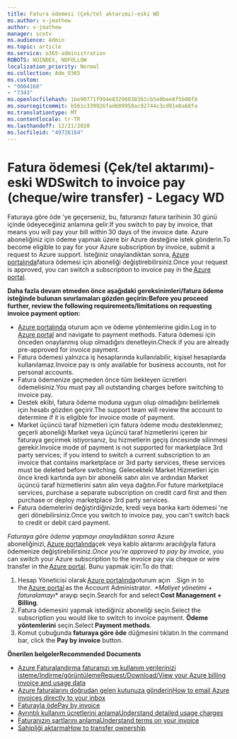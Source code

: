 ```yaml
---
title: Fatura ödemesi (Çek/tel aktarımı)-eski WD
ms.author: v-jmathew
author: v-jmathew
manager: scotv
ms.audience: Admin
ms.topic: article
ms.service: o365-administration
ROBOTS: NOINDEX, NOFOLLOW
localization_priority: Normal
ms.collection: Adm_O365
ms.custom:
- "9004168"
- "7343"
ms.openlocfilehash: 1be90771f994e832960383b1cb5e0bee8f5b08f8
ms.sourcegitcommit: b561c339926fad609950ac92744c3cd91e0a68fa
ms.translationtype: MT
ms.contentlocale: tr-TR
ms.lasthandoff: 12/21/2020
ms.locfileid: "49726164"
---
```

# <a name="switch-to-invoice-pay-chequewire-transfer---legacy-wd"></a><span data-ttu-id="b2876-102">Fatura ödemesi (Çek/tel aktarımı)-eski WD</span><span class="sxs-lookup"><span data-stu-id="b2876-102">Switch to invoice pay (cheque/wire transfer) - Legacy WD</span></span>

<span data-ttu-id="b2876-103">Faturaya göre öde 'ye geçerseniz, bu, faturanızı fatura tarihinin 30 günü içinde ödeyeceğiniz anlamına gelir.</span><span class="sxs-lookup"><span data-stu-id="b2876-103">If you switch to pay by invoice, that means you will pay your bill within 30 days of the invoice date.</span></span> <span data-ttu-id="b2876-104">Azure aboneliğiniz için ödeme yapmak üzere bir Azure desteğine istek gönderin.</span><span class="sxs-lookup"><span data-stu-id="b2876-104">To become eligible to pay for your Azure subscription by invoice, submit a request to Azure support.</span></span> <span data-ttu-id="b2876-105">İsteğiniz onaylandıktan sonra, [Azure portalında](https://portal.azure.com/)fatura ödemesi için aboneliği değiştirebilirsiniz.</span><span class="sxs-lookup"><span data-stu-id="b2876-105">Once your request is approved, you can switch a subscription to invoice pay in the [Azure portal](https://portal.azure.com/).</span></span>

<span data-ttu-id="b2876-106">**Daha fazla devam etmeden önce aşağıdaki gereksinimleri/fatura ödeme isteğinde bulunan sınırlamaları gözden geçirin:**</span><span class="sxs-lookup"><span data-stu-id="b2876-106">**Before you proceed further, review the following requirements/limitations on requesting invoice payment option:**</span></span>

- <span data-ttu-id="b2876-107">[Azure portalında](https://portal.azure.com/) oturum açın ve ödeme yöntemlerine gidin.</span><span class="sxs-lookup"><span data-stu-id="b2876-107">Log in to [Azure portal](https://portal.azure.com/) and navigate to payment methods.</span></span> <span data-ttu-id="b2876-108">Fatura ödemesi için önceden onaylanmış olup olmadığını denetleyin.</span><span class="sxs-lookup"><span data-stu-id="b2876-108">Check if you are already pre-approved for invoice payment.</span></span>
- <span data-ttu-id="b2876-109">Fatura ödemesi yalnızca iş hesaplarında kullanılabilir, kişisel hesaplarda kullanılamaz.</span><span class="sxs-lookup"><span data-stu-id="b2876-109">Invoice pay is only available for business accounts, not for personal accounts.</span></span>
- <span data-ttu-id="b2876-110">Fatura ödemenize geçmeden önce tüm bekleyen ücretleri ödemelisiniz.</span><span class="sxs-lookup"><span data-stu-id="b2876-110">You must pay all outstanding charges before switching to invoice pay.</span></span>
- <span data-ttu-id="b2876-111">Destek ekibi, fatura ödeme moduna uygun olup olmadığını belirlemek için hesabı gözden geçirir.</span><span class="sxs-lookup"><span data-stu-id="b2876-111">The support team will review the account to determine if it is eligible for invoice mode of payment.</span></span>
- <span data-ttu-id="b2876-112">Market üçüncü taraf hizmetleri için fatura ödeme modu desteklenmez; geçerli aboneliği Market veya üçüncü taraf hizmetlerini içeren bir faturaya geçirmek istiyorsanız, bu hizmetlerin geçiş öncesinde silinmesi gerekir.</span><span class="sxs-lookup"><span data-stu-id="b2876-112">Invoice mode of payment is not supported for marketplace 3rd party services; if you intend to switch a current subscription to an invoice that contains marketplace or 3rd party services, these services must be deleted before switching.</span></span> <span data-ttu-id="b2876-113">Gelecekteki Market Hizmetleri için önce kredi kartında ayrı bir abonelik satın alın ve ardından Market üçüncü taraf hizmetlerini satın alın veya dağıtın.</span><span class="sxs-lookup"><span data-stu-id="b2876-113">For future marketplace services, purchase a separate subscription on credit card first and then purchase or deploy marketplace 3rd party services.</span></span>
- <span data-ttu-id="b2876-114">Fatura ödemelerini değiştirdiğinizde, kredi veya banka kartı ödemesi 'ne geri dönebilirsiniz.</span><span class="sxs-lookup"><span data-stu-id="b2876-114">Once you switch to invoice pay, you can't switch back to credit or debit card payment.</span></span>

<span data-ttu-id="b2876-115">*Faturaya göre ödeme yapmayı onayladıktan sonra* Azure aboneliğinizi, [Azure portalında](https://portal.azure.com/)çek veya kablo aktarımı aracılığıyla fatura ödemenize değiştirebilirsiniz.</span><span class="sxs-lookup"><span data-stu-id="b2876-115">*Once you're approved to pay by invoice*, you can switch your Azure subscription to the invoice pay via cheque or wire transfer in the [Azure portal](https://portal.azure.com/).</span></span>
<span data-ttu-id="b2876-116">Bunu yapmak için:</span><span class="sxs-lookup"><span data-stu-id="b2876-116">To do that:</span></span>

1. <span data-ttu-id="b2876-117">Hesap Yöneticisi olarak [Azure portalında](https://portal.azure.com/)oturum açın   .</span><span class="sxs-lookup"><span data-stu-id="b2876-117">Sign in to the [Azure portal](https://portal.azure.com/) as the Account Administrator.</span></span> <span data-ttu-id="b2876-118"> *\*Maliyet yönetimi + faturalamayı** arayıp seçin.</span><span class="sxs-lookup"><span data-stu-id="b2876-118">Search for and select **Cost Management + Billing**.</span></span>
2. <span data-ttu-id="b2876-119">Fatura ödemesini yapmak istediğiniz aboneliği seçin.</span><span class="sxs-lookup"><span data-stu-id="b2876-119">Select the subscription you would like to switch to invoice payment.</span></span> <span data-ttu-id="b2876-120">**Ödeme yöntemlerini** seçin.</span><span class="sxs-lookup"><span data-stu-id="b2876-120">Select **Payment methods**.</span></span>
3. <span data-ttu-id="b2876-121">Komut çubuğunda **faturaya göre öde** düğmesini tıklatın.</span><span class="sxs-lookup"><span data-stu-id="b2876-121">In the command bar, click the **Pay by invoice** button.</span></span>

<span data-ttu-id="b2876-122">**Önerilen belgeler**</span><span class="sxs-lookup"><span data-stu-id="b2876-122">**Recommended Documents**</span></span>

- [<span data-ttu-id="b2876-123">Azure Faturalandırma faturanızı ve kullanım verilerinizi isteme/Indirme/görüntüleme</span><span class="sxs-lookup"><span data-stu-id="b2876-123">Request/Download/View your Azure billing invoice and usage data</span></span>](https://docs.microsoft.com/azure/billing/billing-download-azure-invoice-daily-usage-date)
- [<span data-ttu-id="b2876-124">Azure faturalarını doğrudan gelen kutunuza gönderin</span><span class="sxs-lookup"><span data-stu-id="b2876-124">How to email Azure invoices directly to your inbox</span></span>](https://docs.microsoft.com/azure/billing/billing-download-azure-invoice-daily-usage-date)
- [<span data-ttu-id="b2876-125">Faturayla öde</span><span class="sxs-lookup"><span data-stu-id="b2876-125">Pay by invoice</span></span>](https://docs.microsoft.com/azure/billing/billing-how-to-pay-by-invoice)
- [<span data-ttu-id="b2876-126">Ayrıntılı kullanım ücretlerini anlama</span><span class="sxs-lookup"><span data-stu-id="b2876-126">Understand detailed usage charges</span></span>](https://docs.microsoft.com/azure/billing/billing-understand-your-bill)
- [<span data-ttu-id="b2876-127">Faturanızın şartlarını anlama</span><span class="sxs-lookup"><span data-stu-id="b2876-127">Understand terms on your invoice</span></span>](https://docs.microsoft.com/azure/billing/billing-understand-your-invoice)
- [<span data-ttu-id="b2876-128">Sahipliği aktarma</span><span class="sxs-lookup"><span data-stu-id="b2876-128">How to transfer ownership</span></span>](https://docs.microsoft.com/azure/billing/billing-subscription-transfer)
